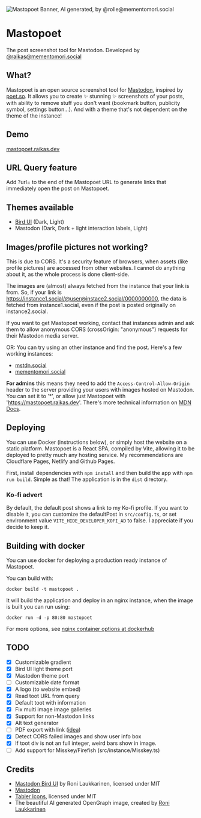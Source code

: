 ![Mastopoet Banner, AI generated, by @rolle@mementomori.social](https://raw.githubusercontent.com/raikasdev/mastopoet/main/public/mastopoet.jpg)

# Mastopoet

The post screenshot tool for Mastodon. Developed by [@raikas@mementomori.social](https://mementomori.social/@raikas)

## What?

Mastopoet is an open source screenshot tool for [Mastodon](https://joinmastodon.org), inspired by [poet.so](https://poet.so).
It allows you to create ✨ stunning ✨ screenshots of your posts, with ability to remove stuff you don't want (bookmark button, publicity symbol, settings button...). And with a theme that's not dependent on the theme of the instance!

## Demo

[mastopoet.raikas.dev](https://mastopoet.raikas.dev)

## URL Query feature

Add ?url=<post url> to the end of the Mastopoet URL to generate links that immediately open the post on Mastopoet.

## Themes available

- [Bird UI](https://github.com/ronilaukkarinen/mastodon-bird-ui) (Dark, Light)
- Mastodon (Dark, Dark + light interaction labels, Light)

## Images/profile pictures not working?

This is due to CORS. It's a security feature of browsers, when assets (like profile pictures) are accessed from other websites. I cannot do anything about it, as the whole process is done client-side.

The images are (almost) always fetched from the instance that your link is from. So, if your link is https://instance1.social/@user@instace2.social/0000000000, the data is fetched from instance1.social, even if the post is posted originally on instance2.social.

If you want to get Mastopoet working, contact that instances admin and ask them to allow anonymous CORS (crossOrigin: "anonymous") requests for their Mastodon media server.

OR: You can try using an other instance and find the post. Here's a few working instances:

- [mstdn.social](https://mstdn.social)
- [mementomori.social](https://mementomori.social)

**For admins** this means they need to add the `Access-Control-Allow-Origin` header to the server providing your users with images hosted on Mastodon. You can set it to '\*', or allow just Mastopoet with 'https://mastopoet.raikas.dev'. There's more technical information on [MDN Docs](https://developer.mozilla.org/en-US/docs/Web/HTML/CORS_enabled_image).

## Deploying

You can use Docker (instructions below), or simply host the website on a static platform. Mastopoet is a React SPA, compiled by Vite, allowing it to be deployed to pretty much any hosting service. My recommendations are Cloudflare Pages, Netlify and Github Pages.

First, install dependencies with `npm install` and then build the app with `npm run build`. Simple as that! The application is in the `dist` directory.

### Ko-fi advert

By default, the default post shows a link to my Ko-fi profile. If you want to disable it, you can customize the defaultPost in `src/config.ts`, or set environment value `VITE_HIDE_DEVELOPER_KOFI_AD` to false. I appreciate if you decide to keep it.

## Building with docker

You can use docker for deploying a production ready instance of Mastopoet.

You can build with:

```console
docker build -t mastopoet .
```

It will build the application and deploy in an nginx instance, when the image is built you can run using:

```console
docker run -d -p 80:80 mastopoet
```

For more options, see [nginx container options at dockerhub](https://hub.docker.com/_/nginx)

## TODO

- [x] Customizable gradient
- [x] Bird UI light theme port
- [x] Mastodon theme port
- [ ] Customizable date format
- [x] A logo (to website embed)
- [x] Read toot URL from query
- [x] Default toot with information
- [x] Fix multi image image galleries
- [x] Support for non-Mastodon links
- [x] Alt text generator
- [ ] PDF export with link ([idea](https://mementomori.social/@JMTee@mstdn.social/110790253659999588))
- [x] Detect CORS failed images and show user info box
- [x] If toot div is not an full integer, weird bars show in image.
- [ ] Add support for Misskey/Firefish (src/instance/Misskey.ts)

## Credits

- [Mastodon Bird UI](https://github.com/ronilaukkarinen/mastodon-bird-ui/) by Roni Laukkarinen, licensed under MIT
- [Mastodon](https://github.com/mastodon/mastodon)
- [Tabler Icons](https://tabler-icons.io), licensed under MIT
- The beautiful AI generated OpenGraph image, created by [Roni Laukkarinen](https://mementomori.social/@rolle)
